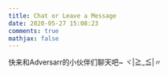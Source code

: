 ```yaml
---
title: Chat or Leave a Message
date: 2020-05-27 15:08:23
comments: true
mathjax: false
---
```


快来和Adversarr的小伙伴们聊天吧~ ヾ|≧_≦|〃
